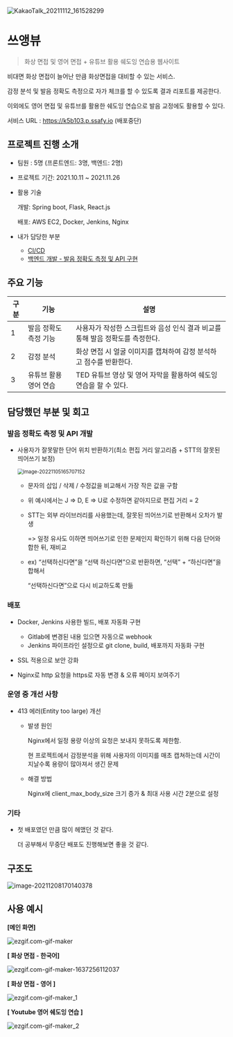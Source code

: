 ![KakaoTalk_20211112_161528299](README.assets/KakaoTalk_20211112_161528299.png)

# 쓰앵뷰

> 화상 면접 및 영어 면접  + 유튜브 활용 쉐도잉 연습용 웹사이트

비대면 화상 면접이 늘어난 만큼 화상면접을 대비할 수 있는 서비스.

감정 분석 및 발음 정확도 측정으로 자가 체크를 할 수 있도록 결과 리포트를 제공한다. 

이외에도 영어 면접 및 유튜브를 활용한 쉐도잉 연습으로 발음 교정에도 활용할 수 있다. 



서비스 URL : https://k5b103.p.ssafy.io (배포중단)



## 프로젝트 진행 소개

- 팀원 : 5명 (프론트엔드: 3명, 백엔드: 2명)
- 프로젝트 기간: 2021.10.11 ~ 2021.11.26
- 활용 기술

  개발: Spring boot, Flask, React.js

  배포: AWS EC2, Docker, Jenkins, Nginx
- 내가 담당한 부분
  - [CI/CD](https://github.com/juyongc/PJT_SSUVIEW/blob/main/cicd/CICD%20%EA%B3%BC%EC%A0%95.md)
  - [백엔드 개발 - 발음 정확도 측정 및 API 구현](https://github.com/juyongc/PJT_SSUVIEW/blob/main/backend/src/main/java/com/interview/service/SttService.java)



## 주요 기능

| 구분 | 기능                  | 설명                                                         |
| ---- | --------------------- | ------------------------------------------------------------ |
| 1    | 발음 정확도 측정 기능 | 사용자가 작성한 스크립트와 음성 인식 결과 비교를 통해 발음 정확도를 측정한다. |
| 2    | 감정 분석             | 화상 면접 시 얼굴 이미지를 캡쳐하여 감정 분석하고 점수를 반환한다. |
| 3    | 유튜브 활용 영어 연습 | TED 유튜브 영상 및 영어 자막을 활용하여 쉐도잉 연습을 할 수 있다. |



## 담당했던 부분 및 회고

### 발음 정확도 측정 및 API 개발

- 사용자가 잘못말한 단어 위치 반환하기(최소 편집 거리 알고리즘 + STT의 잘못된 띄어쓰기 보정)

  <img src="README.assets/image-20221105165707152-1667635041276-2.png" alt="image-20221105165707152" style="zoom: 80%;" />

  - 문자의 삽입 / 삭제 / 수정값을 비교해서 가장 작은 값을 구함

  - 위 예시에서는 J => D, E => U로 수정하면 같아지므로 편집 거리 = 2

  - STT는 외부 라이브러리를 사용했는데, 잘못된 띄어쓰기로 반환해서 오차가 발생

    => 일정 유사도 이하면 띄어쓰기로 인한 문제인지 확인하기 위해 다음 단어와 합한 뒤, 재비교

  - ex) “선택하신다면”을 “선택 하신다면”으로 반환하면, “선택” + “하신다면”을 합해서 

    “선택하신다면”으로 다시 비교하도록 만듦

    

### 배포

- Docker, Jenkins 사용한 빌드, 배포 자동화 구현
  - Gitlab에 변경된 내용 있으면 자동으로 webhook
  - Jenkins 파이프라인 설정으로 git clone, build, 배포까지 자동화 구현

- SSL 적용으로 보안 강화
- Nginx로 http 요청을 https로 자동 변경 & 오류 페이지 보여주기



### 운영 중 개선 사항

- 413 에러(Entity too large) 개선

  - 발생 원인

    Nginx에서 일정 용량 이상의 요청은 보내지 못하도록 제한함. 

    현 프로젝트에서 감정분석을 위해 사용자의 이미지를 매초 캡쳐하는데 시간이 지날수록 용량이 많아져서 생긴 문제

  - 해결 방법

    Nginx에 client_max_body_size 크기 증가 & 최대 사용 시간 2분으로 설정



### 기타

- 첫 배포였던 만큼 많이 헤맸던 것 같다.

  더 공부해서 무중단 배포도 진행해보면 좋을 것 같다.



## 구조도

<img src="README.assets/image-20211208170140378.png" alt="image-20211208170140378"  />



## 사용 예시

**[메인 화면]**

![ezgif.com-gif-maker](README.assets/ezgif.com-gif-maker.gif)



**[ 화상 면접 - 한국어]**

![ezgif.com-gif-maker-1637256112037](README.assets/ezgif.com-gif-maker-1637256112037.gif)



**[ 화상 면접 - 영어 ]**

![ezgif.com-gif-maker_1](README.assets/ezgif.com-gif-maker_1.gif)



**[ Youtube 영어 쉐도잉 연습 ]**

![ezgif.com-gif-maker_2](README.assets/ezgif.com-gif-maker_2.gif)

